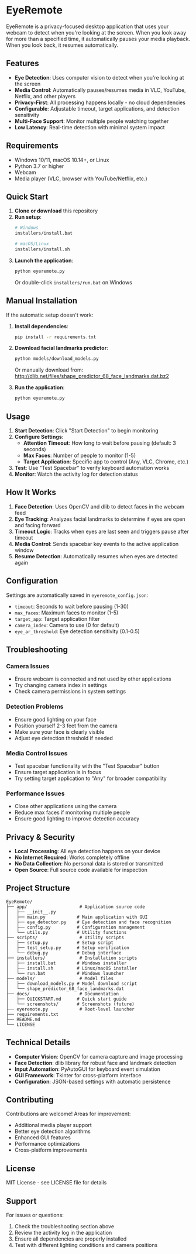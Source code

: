 # EyeRemote

EyeRemote is a privacy-focused desktop application that uses your webcam to detect when you're looking at the screen. When you look away for more than a specified time, it automatically pauses your media playback. When you look back, it resumes automatically.

## Features

- **Eye Detection**: Uses computer vision to detect when you're looking at the screen
- **Media Control**: Automatically pauses/resumes media in VLC, YouTube, Netflix, and other players
- **Privacy-First**: All processing happens locally - no cloud dependencies
- **Configurable**: Adjustable timeout, target applications, and detection sensitivity
- **Multi-Face Support**: Monitor multiple people watching together
- **Low Latency**: Real-time detection with minimal system impact

## Requirements

- Windows 10/11, macOS 10.14+, or Linux
- Python 3.7 or higher
- Webcam
- Media player (VLC, browser with YouTube/Netflix, etc.)

## Quick Start

1. **Clone or download** this repository
2. **Run setup**:
   ```bash
   # Windows
   installers/install.bat
   
   # macOS/Linux
   installers/install.sh
   ```
3. **Launch the application**:
   ```bash
   python eyeremote.py
   ```
   Or double-click `installers/run.bat` on Windows

## Manual Installation

If the automatic setup doesn't work:

1. **Install dependencies**:
   ```bash
   pip install -r requirements.txt
   ```

2. **Download facial landmarks predictor**:
   ```bash
   python models/download_models.py
   ```
   Or manually download from: http://dlib.net/files/shape_predictor_68_face_landmarks.dat.bz2

3. **Run the application**:
   ```bash
   python eyeremote.py
   ```

## Usage

1. **Start Detection**: Click "Start Detection" to begin monitoring
2. **Configure Settings**:
   - **Attention Timeout**: How long to wait before pausing (default: 3 seconds)
   - **Max Faces**: Number of people to monitor (1-5)
   - **Target Application**: Specific app to control (Any, VLC, Chrome, etc.)
3. **Test**: Use "Test Spacebar" to verify keyboard automation works
4. **Monitor**: Watch the activity log for detection status

## How It Works

1. **Face Detection**: Uses OpenCV and dlib to detect faces in the webcam feed
2. **Eye Tracking**: Analyzes facial landmarks to determine if eyes are open and facing forward
3. **Timeout Logic**: Tracks when eyes are last seen and triggers pause after timeout
4. **Media Control**: Sends spacebar key events to the active application window
5. **Resume Detection**: Automatically resumes when eyes are detected again

## Configuration

Settings are automatically saved in `eyeremote_config.json`:

- `timeout`: Seconds to wait before pausing (1-30)
- `max_faces`: Maximum faces to monitor (1-5)
- `target_app`: Target application filter
- `camera_index`: Camera to use (0 for default)
- `eye_ar_threshold`: Eye detection sensitivity (0.1-0.5)

## Troubleshooting

### Camera Issues
- Ensure webcam is connected and not used by other applications
- Try changing camera index in settings
- Check camera permissions in system settings

### Detection Problems
- Ensure good lighting on your face
- Position yourself 2-3 feet from the camera
- Make sure your face is clearly visible
- Adjust eye detection threshold if needed

### Media Control Issues
- Test spacebar functionality with the "Test Spacebar" button
- Ensure target application is in focus
- Try setting target application to "Any" for broader compatibility

### Performance Issues
- Close other applications using the camera
- Reduce max faces if monitoring multiple people
- Ensure good lighting to improve detection accuracy

## Privacy & Security

- **Local Processing**: All eye detection happens on your device
- **No Internet Required**: Works completely offline
- **No Data Collection**: No personal data is stored or transmitted
- **Open Source**: Full source code available for inspection

## Project Structure

```
EyeRemote/
├── app/                    # Application source code
│   ├── __init__.py
│   ├── main.py            # Main application with GUI
│   ├── eye_detector.py    # Eye detection and face recognition
│   ├── config.py          # Configuration management
│   └── utils.py           # Utility functions
├── scripts/                # Utility scripts
│   ├── setup.py           # Setup script
│   ├── test_setup.py      # Setup verification
│   └── debug.py           # Debug interface
├── installers/             # Installation scripts
│   ├── install.bat        # Windows installer
│   ├── install.sh         # Linux/macOS installer
│   └── run.bat            # Windows launcher
├── models/                 # Model files
│   ├── download_models.py # Model download script
│   └── shape_predictor_68_face_landmarks.dat
├── docs/                   # Documentation
│   ├── QUICKSTART.md      # Quick start guide
│   └── screenshots/       # Screenshots (future)
├── eyeremote.py            # Root-level launcher
├── requirements.txt
├── README.md
└── LICENSE
```

## Technical Details

- **Computer Vision**: OpenCV for camera capture and image processing
- **Face Detection**: dlib library for robust face and landmark detection
- **Input Automation**: PyAutoGUI for keyboard event simulation
- **GUI Framework**: Tkinter for cross-platform interface
- **Configuration**: JSON-based settings with automatic persistence

## Contributing

Contributions are welcome! Areas for improvement:

- Additional media player support
- Better eye detection algorithms
- Enhanced GUI features
- Performance optimizations
- Cross-platform improvements

## License

MIT License - see LICENSE file for details

## Support

For issues or questions:
1. Check the troubleshooting section above
2. Review the activity log in the application
3. Ensure all dependencies are properly installed
4. Test with different lighting conditions and camera positions
